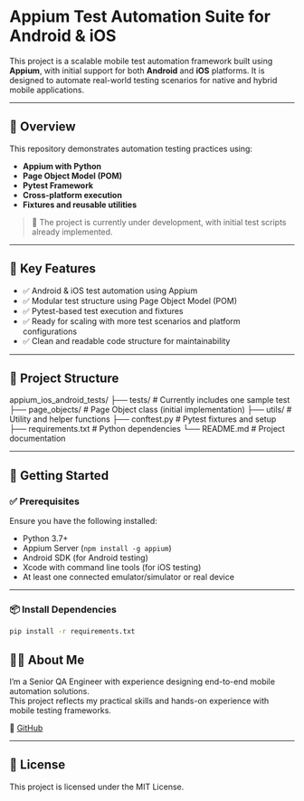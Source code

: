 # Appium Test Automation Suite for Android & iOS

This project is a scalable mobile test automation framework built using **Appium**, with initial support for both **Android** and **iOS** platforms. It is designed to automate real-world testing scenarios for native and hybrid mobile applications.

---

## 📌 Overview

This repository demonstrates automation testing practices using:

- **Appium with Python**
- **Page Object Model (POM)**
- **Pytest Framework**
- **Cross-platform execution**
- **Fixtures and reusable utilities**

> 🚧 The project is currently under development, with initial test scripts already implemented.

---

## 🧪 Key Features

- ✅ Android & iOS test automation using Appium
- ✅ Modular test structure using Page Object Model (POM)
- ✅ Pytest-based test execution and fixtures
- ✅ Ready for scaling with more test scenarios and platform configurations
- ✅ Clean and readable code structure for maintainability

---

## 📁 Project Structure
appium_ios_android_tests/
├── tests/ # Currently includes one sample test
├── page_objects/ # Page Object class (initial implementation)
├── utils/ # Utility and helper functions
├── conftest.py # Pytest fixtures and setup
├── requirements.txt # Python dependencies
└── README.md # Project documentation


---

## 🚀 Getting Started

### ✅ Prerequisites

Ensure you have the following installed:

- Python 3.7+
- Appium Server (`npm install -g appium`)
- Android SDK (for Android testing)
- Xcode with command line tools (for iOS testing)
- At least one connected emulator/simulator or real device

---

### 📦 Install Dependencies

```bash
pip install -r requirements.txt
```

## 👨‍💼 About Me

I’m a Senior QA Engineer with experience designing end-to-end mobile automation solutions.  
This project reflects my practical skills and hands-on experience with mobile testing frameworks.

📎 [GitHub](https://github.com/akshaybali01)


---

## 📄 License

This project is licensed under the MIT License.
